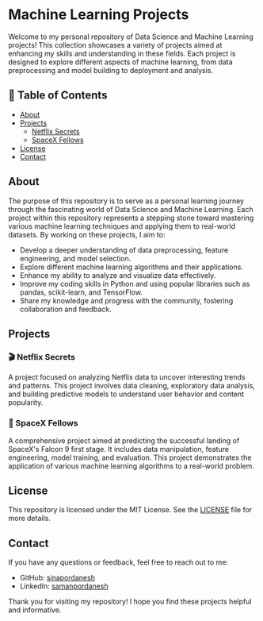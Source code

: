 # Machine Learning Projects 

Welcome to my personal repository of Data Science and Machine Learning projects! This collection showcases a variety of projects aimed at enhancing my skills and understanding in these fields. Each project is designed to explore different aspects of machine learning, from data preprocessing and model building to deployment and analysis.

## 📕 Table of Contents
- [About](#about) 
- [Projects](#projects) 
  - [Netflix Secrets](#netflix-secrets) 
  - [SpaceX Fellows](#spacex-fellows) 
- [License](#license) 
- [Contact](#contact) 

## About 
The purpose of this repository is to serve as a personal learning journey through the fascinating world of Data Science and Machine Learning. Each project within this repository represents a stepping stone toward mastering various machine learning techniques and applying them to real-world datasets. By working on these projects, I aim to:
- Develop a deeper understanding of data preprocessing, feature engineering, and model selection.
- Explore different machine learning algorithms and their applications.
- Enhance my ability to analyze and visualize data effectively.
- Improve my coding skills in Python and using popular libraries such as pandas, scikit-learn, and TensorFlow.
- Share my knowledge and progress with the community, fostering collaboration and feedback.

## Projects 

### 🎬 Netflix Secrets 
A project focused on analyzing Netflix data to uncover interesting trends and patterns. This project involves data cleaning, exploratory data analysis, and building predictive models to understand user behavior and content popularity.

### 🚀 SpaceX Fellows 
A comprehensive project aimed at predicting the successful landing of SpaceX's Falcon 9 first stage. It includes data manipulation, feature engineering, model training, and evaluation. This project demonstrates the application of various machine learning algorithms to a real-world problem.

## License 
This repository is licensed under the MIT License. See the [LICENSE](LICENSE) file for more details.

## Contact 
If you have any questions or feedback, feel free to reach out to me:
- GitHub: [sinapordanesh](https://github.com/sinapordanesh)
- LinkedIn: [samanpordanesh](linkedin.com/in/samanpordanesh)

Thank you for visiting my repository! I hope you find these projects helpful and informative.
